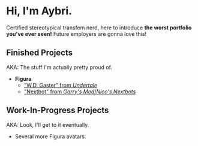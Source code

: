 # Hi, I'm Aybri.
Certified stereotypical transfem nerd, here to introduce **the worst portfolio you've ever seen!** Future employers are gonna love this!

## Finished Projects
AKA: The stuff I'm actually pretty proud of.
- **Figura**
  - ["W.D. Gaster" from *Undertale*](https://github.com/aybri/figura-gaster)
  - ["Nextbot" from *Garry's Mod*/*Nico's Nextbots*](https://github.com/aybri/figura-nextbot)

## Work-In-Progress Projects
AKA: Look, I'll get to it eventually.
- Several more Figura avatars.
